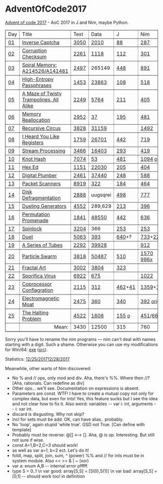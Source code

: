 # AdventOfCode2017

<a href="http://adventofcode.com/">Advent of code 2017</a> - AoC 2017 in J and Nim, maybe Python.

<table border=1 cellspacing=0 cellpadding=3>
<thead>
<tr>
<td>Day</td><td>Title</td>
<td>Text</td><td>Data</td><td>J</td><td>Nim</td><td>Rem</td>
</tr>
</thead>
<tbody>
<tr>
<td><a href="https://www.reddit.com/r/adventofcode/comments/7gsrc2/2017_day_1_solutions/">01</a></td>
<td><a href="http://adventofcode.com/2017/day/1">Inverse Captcha</a></td>
<td><a href="01.txt">3050</a></td><td><a href="01.dat">2010</a></td>
<td><a href="01.ijs">88</a></td><td><a href="01.nim">287</a></td><td><a href="01.py">py|260</a></td>
</tr>
<tr>
<td><a href="https://www.reddit.com/r/adventofcode/comments/7h0rnm/2017_day_2_solutions/">02</a></td>
<td><a href="http://adventofcode.com/2017/day/2">Corruption Checksum</a></td>
<td><a href="02.txt">2261</a></td><td><a href="02.dat">1118</a></td>
<td><a href="02.ijs">112</a></td><td><a href="02.nim">301</a></td><td>&nbsp;</td>
</tr>
<tr>
<td><a href="https://www.reddit.com/r/adventofcode/comments/7h7ufl/2017_day_3_solutions/">03</a></td>
<td><a href="http://adventofcode.com/2017/day/3">Spiral Memory: A214526/A141481</a></td>
<td><a href="03.txt">2497</a></td><td>265149</td>
<td><a href="03.ijs">448</a></td><td><a href="03.nim">891</a></td><td><a href="03.py">py|716</a></td>
</tr>
<tr>
<td><a href="https://www.reddit.com/r/adventofcode/comments/7hf5xb/2017_day_4_solutions/">04</a></td>
<td><a href="http://adventofcode.com/2017/day/4">High-Entropy Passphrases</a></td>
<td><a href="04.txt">1453</a></td><td><a href="04.dat">23863</a></td>
<td><a href="04.ijs">108</a></td><td><a href="04.nim">518</a></td><td>&nbsp;</td>
</tr>
<tr>
<td><a href="https://www.reddit.com/r/adventofcode/comments/7hngbn/2017_day_5_solutions/">05</a></td>
<td><a href="http://adventofcode.com/2017/day/5">A Maze of Twisty Trampolines, All Alike</a></td>
<td><a href="05.txt">2249</a></td><td><a href="05.dat">5764</a></td>
<td><a href="05.ijs">211</a></td><td><a href="05.nim">405</a></td><td>&nbsp;</td>
</tr>
<tr>
<td><a href="https://www.reddit.com/r/adventofcode/comments/7hvtoq/2017_day_6_solutions/">06</a></td>
<td><a href="http://adventofcode.com/2017/day/6">Memory Reallocation</a></td>
<td><a href="06.txt">2952</a></td><td><a href="06.dat">37</a></td>
<td><a href="06.ijs">195</a></td><td><a href="06.nim">481</a></td><td>&nbsp;</td>
</tr>
<tr>
<td><a href="https://www.reddit.com/r/adventofcode/comments/7i44pg/2017_day_7_solutions/">07</a></td>
<td><a href="http://adventofcode.com/2017/day/7">Recursive Circus</a></td>
<td><a href="07.txt">3828</a></td><td><a href="07.dat">31159</a></td>
<td><a href="07.ijs"></a></td><td><a href="07.nim">1492</a></td><td>&nbsp;</td>
</tr>
<tr>
<td><a href="https://www.reddit.com/r/adventofcode/comments/7icnff/2017_day_8_solutions/">08</a></td>
<td><a href="http://adventofcode.com/2017/day/8">I Heard You Like Registers</a></td>
<td><a href="08.txt">1759</a></td><td><a href="08.dat">26701</a></td>
<td><a href="08.ijs">442</a></td><td><a href="08.nim">719</a></td><td><a href="08.c">c|1106</a></td>
</tr>
<tr>
<td><a href="https://www.reddit.com/r/adventofcode/comments/7iksqc/2017_day_9_solutions/">09</a></td>
<td><a href="http://adventofcode.com/2017/day/9">Stream Processing</a></td>
<td><a href="09.txt">3466</a></td><td><a href="09.dat">16403</a></td>
<td><a href="09.ijs">293</a></td><td><a href="09.nim">419</a></td><td>&nbsp;</td>
</tr>
<tr>
<td><a href="https://www.reddit.com/r/adventofcode/comments/7irzg5/2017_day_10_solutions/">10</a></td>
<td><a href="http://adventofcode.com/2017/day/10">Knot Hash</a></td>
<td><a href="10.txt">7074</a></td><td><a href="10.dat">53</a></td>
<td><a href="10.ijs">481</a></td><td><a href="10.nim">1094</a>
  <a href="10b.nim">opt</a></td><td>&nbsp;</td>
</tr>
<tr>
<td><a href="https://www.reddit.com/r/adventofcode/comments/7izym2/2017_day_11_solutions/">11</a></td>
<td><a href="http://adventofcode.com/2017/day/11">Hex Ed</a></td>
<td><a href="11.txt">1151</a></td><td><a href="11.dat">22030</a></td>
<td><a href="11.ijs">205</a></td><td><a href="11.nim">404</a></td><td>&nbsp;</td>
</tr>
<tr>
<td><a href="https://www.reddit.com/r/adventofcode/comments/7j89tr/2017_day_12_solutions/">12</a></td>
<td><a href="http://adventofcode.com/2017/day/12">Digital Plumber</a></td>
<td><a href="12.txt">2461</a></td><td><a href="12.dat">37440</a></td>
<td><a href="12.ijs">248</a></td><td><a href="12.nim">588</a></td><td>&nbsp;</td>
</tr>
<tr>
<td><a href="https://www.reddit.com/r/adventofcode/comments/7jgyrt/2017_day_13_solutions/">13</a></td>
<td><a href="http://adventofcode.com/2017/day/13">Packet Scanners</a></td>
<td><a href="13.txt">8919</a></td><td><a href="13.dat">322</a></td>
<td><a href="13.ijs">184</a></td><td><a href="13.nim">464</a></td><td>&nbsp;</td>
</tr>
<tr>
<td><a href="https://www.reddit.com/r/adventofcode/comments/7jpelc/2017_day_14_solutions/">14</a></td>
<td><a href="http://adventofcode.com/2017/day/14">Disk Defragmentation</a></td>
<td><a href="14.txt">2888</a></td><td>uugsqrei</a></td>
<td><a href="14.ijs">498</a></td><td><a href="14.nim">777</a></td><td>&nbsp;</td>
</tr>
<tr>
<td><a href="https://www.reddit.com/r/adventofcode/comments/7jxkiw/2017_day_15_solutions/">15</a></td>
<td><a href="http://adventofcode.com/2017/day/15">Dueling Generators</a></td>
<td><a href="15.txt">4552</a></td><td>289,629</td>
<td><a href="15.ijs">213</a></td><td><a href="15.nim">396</a></td><td>&nbsp;</td>
</tr>
<tr>
<td><a href="https://www.reddit.com/r/adventofcode/comments/7k572l/2017_day_16_solutions/">16</a></td>
<td><a href="http://adventofcode.com/2017/day/16">Permutation Promenade</a></td>
<td><a href="16.txt">1841</a></td><td><a href="16.dat">48550</a></td>
<td><a href="16.ijs">442</a></td><td><a href="16.nim">636</a></td><td>&nbsp;</td>
</tr>
<tr>
<td><a href="https://www.reddit.com/r/adventofcode/comments/7kc0xw/2017_day_17_solutions/">17</a></td>
<td><a href="http://adventofcode.com/2017/day/17">Spinlock</a></td>
<td><a href="17.txt">3204</a></td><td>366</td>
<td><a href="17.ijs">253</a></td><td><a href="17.nim">253</a></td><td><a href="17x.py">py|188</a></td>
</tr>
<tr>
<td><a href="https://www.reddit.com/r/adventofcode/comments/7kj35s/2017_day_18_solutions/">18</a></td>
<td><a href="http://adventofcode.com/2017/day/18">Duet</a></td>
<td><a href="18.txt">5063</a></td><td><a href="18.dat">393</a></td>
<td><a href="18a.ijs">640</a>+?</td><td><a href="18a.nim">733</a>+<a href="18b.nim">2250</a></td><td>&nbsp;</td>
</tr>
<tr>
<td><a href="https://www.reddit.com/r/adventofcode/comments/7kr2ac/2017_day_19_solutions/">19</a></td>
<td><a href="http://adventofcode.com/2017/day/19">A Series of Tubes</a></td>
<td><a href="19.txt">2292</a></td><td><a href="19.dat">39928</a></td>
<td><a href="19.ijs"></a></td><td><a href="19.nim">912</a></td><td>&nbsp;</td>
</tr>
<tr>
<td><a href="https://www.reddit.com/r/adventofcode/comments/7kz6ik/2017_day_20_solutions/">20</a></td>
<td><a href="http://adventofcode.com/2017/day/20">Particle Swarm</a></td>
<td><a href="20.txt">3818</a></td><td><a href="20.dat">50487</a></td>
<td><a href="20.ijs">510</a></td><td><a href="20.nim">1570</a>
  <a href="20c.nim" title="without end condition">986x</a></td><td>&nbsp;</td>
</tr>
<tr>
<td><a href="https://www.reddit.com/r/adventofcode/comments/7l78eb/2017_day_21_solutions/">21</a></td>
<td><a href="http://adventofcode.com/2017/day/21">Fractal Art</a></td>
<td><a href="21.txt">3002</a></td><td><a href="21.dat">3804</a></td>
<td><a href="21.ijs">323</a></td><td><a href="21.nim"></a></td><td>&nbsp;</td>
</tr>
<tr>
<td><a href="https://www.reddit.com/r/adventofcode/comments/7lf943/2017_day_22_solutions/">22</a></td>
<td><a href="http://adventofcode.com/2017/day/22">Sporifica Virus</a></td>
<td><a href="22.txt">6922</a></td><td><a href="22.dat">675</a></td>
<td><a href="22.ijs"></a></td><td><a href="22.nim">1022</a></td><td>&nbsp;</td>
</tr>
<tr>
<td><a href="https://www.reddit.com/r/adventofcode/comments/7lms6p/2017_day_23_solutions/">23</a></td>
<td><a href="http://adventofcode.com/2017/day/23">Coprocessor Conflagration</a></td>
<td><a href="23.txt">2115</a></td><td><a href="23.dat">312</a></td>
<td><a href="23a.ijs">462</a>+<a href="23b.ijs">41</a></td><td><a href="23a.nim">1359</a>+<a href="23b.nim">110</a></td><td>&nbsp;</td>
</tr>
<tr>
<td><a href="https://www.reddit.com/r/adventofcode/comments/7lte5z/2017_day_24_solutions/">24</a></td>
<td><a href="http://adventofcode.com/2017/day/24">Electromagnetic Moat</a></td>
<td><a href="24.txt">2475</a></td><td><a href="24.dat">360</a></td>
<td><a href="24.ijs">340</a></td><td><a href="24c.nim">392</a> <a href="24.nim">orig</a></td><td>&nbsp;</td>
</tr>
<tr>
<td><a href="https://www.reddit.com/r/adventofcode/comments/7lzo3l/2017_day_25_solutions/">25</a></td>
<td><a href="http://adventofcode.com/2017/day/25">The Halting Problem</a></td>
<td><a href="25.txt">4522</a></td><td><a href="25.dat">1608</a></td>
<td><a href="25c.ijs">155</a> <a href="25.ijs">o</a></td>
<td><a href="25.nim">451</a>/<a href="25rc.nim">666</a> <a href="25r.nim">o</a></td><td>&nbsp;</td>
</tr>
</tbody>
<!--
(+/%#) 3050 2261 2497 1453 2249 2952 3828 1759 3466 7074 1151 2461 8919 2888 4552 1841 3204 5063 2292 3818 3002 6922 2115 2475 4522
(+/%#) 2010 1118 6 23863 5764 37 31159 26701 16403 53 22030 37440 322 8 7 48550 3 393 39928 50487 3804 675 312 360 1608
(+/%#) 88 112 448 108 212 195 442  293 481 205 248 184 498 213 442 253 640 510 323  503 340 157
(+/%#) 287 301 891 518 405 481 1492 719 419 1094 404 588 464 777 396 636 253 2900 912 986 1022 1469 392 451
-->
<tfoot>
<tr>
<td>&nbsp;</td><td align=right>Mean:</td><td>3430</td><td>12500</td><td>315</td><td>760</td>
<td><i>2.4</i></td>
</tr>
</tfoot>
</table>

Sorry you'll have to rename the nim programs — nim can't deal with names starting with a digit.
Such a shame. Otherwise you can use my modifications for Win/64:
<a href="nim_mod.7z" title="nim_mod.exe 0.17.2 win/64">exe</a>
(<a href="1_2_modified_modnames.7z" title="in c_code/1_2/ 0.17.2">src</a>).

Statistics: <a href="stats.txt">12/25/2017</a><a href="stats28.txt">12/28/2017</a>

Meanwhile, other warts of Nim discovered:

* No % and // ops, only mod and div. Aha, there's %%. Where then //? [Aha, rationals. Can redefine as div]    
* Other ops... we'll see. Documentation on expressions is absent.  
* Parameters are const. WTF! I have to create a mutual copy not only for complex data, but even for ints! Yes, this feature sucks but I see the idea and not clear how to fix it. Also weird: variables -- var i: int, arguments -- i: var int.   
* discard is disgusting. Why not skip?  
* incl for sets must be add. OK, can have alias.. probably.    
* No 'loop', again stupid 'while true'. GSD not True. [Can define with template]  
* Probably must be reverse: @[] <--> []. Aha, @ is op. Interesting. But still not sure if wise.  
* const A=1,B=2,C=3 should work!    
* as well as var a=1, b=2 ect. Let's do it!
* foldl, map, split, join, sum, ^ (power) %% and // for ints must be in system module. Also << >> & | ~ (xor)    
* var a: enum A,B -- internal error pfffff.    
* type S = 0..1 \n var good: array[S,S] = [S(0),S(1)] \n var bad: array[S,S] = [0,1] -- should work too! in definition
